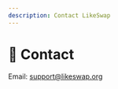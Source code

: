 ```yaml
---
description: Contact LikeSwap
---
```


# 📧 Contact

Email: [support@likeswap.org](https://mail:support@likeswap.org)
